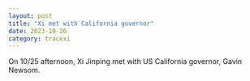 ```yaml
---
layout: post
title: "Xi met with California governor"
date: 2023-10-26
category: tracexi
---
```


On 10/25 afternoon, Xi Jinping met with US California governor, Gavin Newsom.

